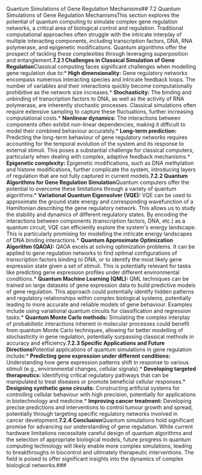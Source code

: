 Quantum Simulations of Gene Regulation Mechanisms## 7.2 Quantum Simulations of Gene Regulation MechanismsThis section explores the potential of quantum computing to simulate complex gene regulation networks, a critical area of biological control and regulation.  Traditional computational approaches often struggle with the intricate interplay of multiple interacting components, including transcription factors, DNA, RNA polymerase, and epigenetic modifications. Quantum algorithms offer the prospect of tackling these complexities through leveraging superposition and entanglement.**7.2.1 Challenges in Classical Simulation of Gene Regulation**Classical computing faces significant challenges when modelling gene regulation due to:* **High dimensionality:** Gene regulatory networks encompass numerous interacting species and intricate feedback loops.  The number of variables and their interactions quickly become computationally prohibitive as the network size increases.* **Stochasticity:** The binding and unbinding of transcription factors to DNA, as well as the activity of RNA polymerase, are inherently stochastic processes.  Classical simulations often require extensive sampling to capture these fluctuations, further increasing computational costs.* **Nonlinear dynamics:** The interactions between components often exhibit non-linear dependencies, making it difficult to model their combined behaviour accurately.* **Long-term prediction:**  Predicting the long-term behaviour of gene regulatory networks requires accounting for the temporal evolution of the system and its response to external stimuli. This poses a substantial challenge for classical computers, particularly when dealing with complex, adaptive feedback mechanisms.* **Epigenetic complexity:** Epigenetic modifications, such as DNA methylation and histone modifications, further complicate the system, introducing layers of regulation that are not fully captured in current models.**7.2.2 Quantum Algorithms for Gene Regulation Simulation**Quantum computers offer the potential to overcome these limitations through a variety of quantum algorithms:* **Variational Quantum Eigensolver (VQE):** VQE can be used to approximate the ground state energy and corresponding wavefunction of a Hamiltonian describing the gene regulatory network.  This allows us to study the stability and dynamics of different regulatory states.  By encoding the interactions between components (transcription factors, DNA, etc.) as a quantum circuit, VQE can efficiently explore the system's energy landscape.  This is particularly promising for modelling the intricate energy landscapes of DNA binding interactions.* **Quantum Approximate Optimization Algorithm (QAOA):** QAOA excels at solving optimization problems. It can be applied to gene regulation networks to find optimal configurations of transcription factors binding to DNA, or to identify the most likely gene expression state given a set of stimuli.  This is potentially relevant for tasks like predicting gene expression profiles under different environmental conditions.* **Quantum Machine Learning (QML):** QML techniques can be trained on large datasets of gene expression data to build predictive models of gene regulation. This approach could potentially identify hidden patterns and regulatory relationships within complex biological systems, potentially leading to more accurate and reliable models of gene behaviour.  Examples include using variational quantum circuits for classification and regression tasks.* **Quantum Monte Carlo methods:**  Simulating the complex interplay of probabilistic interactions inherent in molecular processes could benefit from quantum Monte Carlo techniques, allowing for better modelling of stochasticity in gene regulation, potentially surpassing classical methods in accuracy and efficiency.**7.2.3  Specific Applications and Future Directions**Potential applications of quantum simulations in gene regulation include:* **Predicting gene expression under different conditions:**  Understanding how gene expression patterns shift in response to various stimuli (e.g., environmental changes, cellular signals).* **Developing targeted therapeutics:**  Identifying critical regulatory pathways that can be manipulated to treat diseases or promote beneficial cellular responses.* **Designing synthetic gene circuits:**  Constructing artificial systems for controlling cellular behaviour with high precision, potentially for applications in biotechnology and medicine.* **Improving cancer treatment:**  Developing precise predictions and interventions to control tumour growth and spread, potentially through targeting specific regulatory networks involved in cancer development.**7.2.4 Conclusion**Quantum simulations hold significant promise for advancing our understanding of gene regulation. While current hardware limitations necessitate careful design of quantum algorithms and the selection of appropriate biological models, future progress in quantum computing technology will likely enable more complex simulations, leading to breakthroughs in biocontrol and ultimately therapeutic interventions. The field is poised to offer significant insights into the dynamics of complex biological networks.###